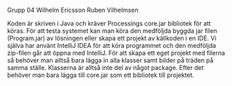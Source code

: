 Grupp 04
Wilhelm Ericsson
Ruben Vilhelmsen

Koden är skriven i Java och kräver Processings core.jar bibliotek för att köras. För att testa systemet kan man köra den medföljda byggda jar filen (Program.jar) av lösningen eller skapa ett projekt av källkoden i en IDE. Vi själva har använt IntelliJ IDEA för att köra programmet och den medföljda zip-filen går att öppna med IntelliJ. För att skapa ett eget projekt med filerna så behöver man alltså bara lägga in alla klasser samt bilder på träden på samma ställe. Klasserna är alltså inte del av något package. Efter det behöver man bara lägga till core.jar som ett bibliotek till projektet. 
